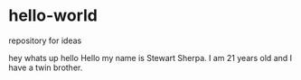 # hello-world
repository for ideas

hey whats up hello
Hello my name is Stewart Sherpa. I am 21 years old and I have a twin brother.
